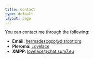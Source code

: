 ```yaml
---
title: Contact
type: default
layout: page
---
```


You can contact me through the following:

- **Email**: [hermadescgco@disroot.org](mailto:hermadescgco@disroot.org)
- **Pleroma**: [Lovelace](https://fedi.absturztau.be/lovelace)
- **XMPP**: lovelace@chat.sum7.eu
